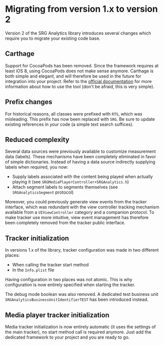 Migrating from version 1.x to version 2
=======================================

Version 2 of the SRG Analytics library introduces several changes which require you to migrate your existing code base. 

## Carthage

Support for CocoaPods has been removed. Since the framework requires at least iOS 8, using CocoaPods does not make sense anymore. Carthage is both simple and elegant, and will therefore be used in the future for integration into your project. Refer to the [official documentation](https://github.com/Carthage/Carthage) for more information about how to use the tool (don't be afraid, this is very simple).

## Prefix changes

For historical reasons, all classes were prefixed with `RTS`, which was misleading. This prefix has now been replaced with `SRG`. Be sure to update existing references in your code (a simple text search suffices).

## Reduced complexity

Several data sources were previously available to customize measurement data (labels). These mechanisms have been completely eliminated in favor of simple dictionaries. Instead of having a data source indirectly supplying labels when required, you now:

* Supply labels associated with the content being played when actually playing it (see `SRGMediaPlayerController+SRGAnalytics.h`)
* Attach segment labels to segments themselves (see `SRGAnalyticsSegment` protocol)

Moreover, you could previously generate view events from the tracker interface, which was redundant with the view controller tracking mechanism available from a `UIViewController` category and a companion protocol. To make tracker use more intuitive, view event management has therefore been completely removed from the tracker public interface.

## Tracker initialization

In versions 1.x of the library, tracker configuration was made in two different places:

* When calling the tracker start method
* In the `Info.plist` file

Having configuration in two places was not atomic. This is why configuration is now entirely specified when starting the tracker.

The debug mode boolean was also removed. A dedicated test business unit `SRGAnalyticsBusinessUnitIdentifierTEST` has been introduced instead.

## Media player tracker initialization

Media tracker initialization is now entirely automatic (it uses the settings of the main tracker), no start method call is required anymore. Just add the dedicated framework to your project and you are ready to go.
